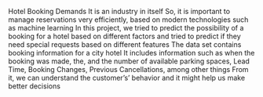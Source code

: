 Hotel Booking Demands It is an industry in itself So, it is important
to manage reservations very efficiently, based on modern technologies
such as machine learning
In this project, we tried to predict the possibility of a booking for a
hotel based on different factors and tried to predict if they need special
requests based on different features
The data set contains booking information for a city hotel It
includes information such as when the booking was made, the, and the
number of available parking spaces, Lead Time, Booking Changes, Previous
Cancellations, among other things From it, we can understand the
customer’s’ behavior and it might help us make better decisions